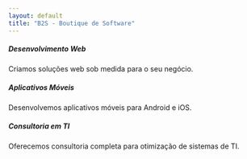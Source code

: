 ```yaml
---
layout: default
title: "B2S - Boutique de Software"
---
```


<div class="row">
  <div class="col-md-4">
    <div class="card">
      <div class="card-body">
        <h5 class="card-title">Desenvolvimento Web</h5>
        <p class="card-text">Criamos soluções web sob medida para o seu negócio.</p>
      </div>
    </div>
  </div>
  <div class="col-md-4">
    <div class="card">
      <div class="card-body">
        <h5 class="card-title">Aplicativos Móveis</h5>
        <p class="card-text">Desenvolvemos aplicativos móveis para Android e iOS.</p>
      </div>
    </div>
  </div>
  <div class="col-md-4">
    <div class="card">
      <div class="card-body">
        <h5 class="card-title">Consultoria em TI</h5>
        <p class="card-text">Oferecemos consultoria completa para otimização de sistemas de TI.</p>
      </div>
    </div>
  </div>
</div>

